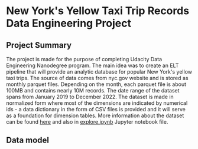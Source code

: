 # New York's Yellow Taxi Trip Records Data Engineering Project

## Project Summary
The project is made for the purpose of completing Udacity Data Engineering Nanodegree program. The main idea was to create an ELT pipeline that will provide an analytic database for popular New York's yellow taxi trips. The source of data comes from nyc.gov website and is stored as monthly parquet files. Depending on the month, each parquet file is about 100MB and contains nearly 10M records. The date range of the dataset spans from January 2019 to December 2022. The dataset is made in normalized form where most of the dimensions are indicated by numerical ids - a data dictionary in the form of CSV files is provided and it will serve as a foundation for dimension tables. More information about the dataset can be found [here](https://www.nyc.gov/site/tlc/about/tlc-trip-record-data.page) and also in [explore.ipynb](https://github.com/adrian-pasek-prv/capstone-project-yellow-taxi/blob/main/explore.ipynb) Jupyter notebook file.

## Data model
